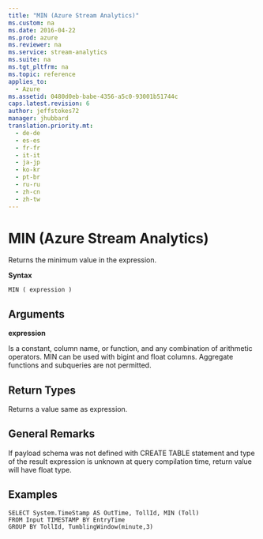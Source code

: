 ```yaml
---
title: "MIN (Azure Stream Analytics)"
ms.custom: na
ms.date: 2016-04-22
ms.prod: azure
ms.reviewer: na
ms.service: stream-analytics
ms.suite: na
ms.tgt_pltfrm: na
ms.topic: reference
applies_to: 
  - Azure
ms.assetid: 0480d0eb-babe-4356-a5c0-93001b51744c
caps.latest.revision: 6
author: jeffstokes72
manager: jhubbard
translation.priority.mt: 
  - de-de
  - es-es
  - fr-fr
  - it-it
  - ja-jp
  - ko-kr
  - pt-br
  - ru-ru
  - zh-cn
  - zh-tw
---
```

# MIN (Azure Stream Analytics)
  Returns the minimum value in the expression.  
  
 **Syntax**  
  
```  
MIN ( expression )  
```  
  
## Arguments  
 **expression**  
  
 Is a constant, column name, or function, and any combination of arithmetic operators. MIN can be used with bigint and float columns. Aggregate functions and subqueries are not permitted.  
  
## Return Types  
 Returns a value same as expression.  
  
## General Remarks  
 If payload schema was not defined with CREATE TABLE statement and type of the result expression is unknown at query compilation time, return value will have float type.  
  
## Examples  
  
```  
SELECT System.TimeStamp AS OutTime, TollId, MIN (Toll)   
FROM Input TIMESTAMP BY EntryTime  
GROUP BY TollId, TumblingWindow(minute,3)  
  
```  
  
  